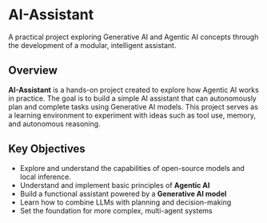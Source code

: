 # AI-Assistant

A practical project exploring Generative AI and Agentic AI concepts through the development of a modular, intelligent assistant.

## Overview

**AI-Assistant** is a hands-on project created to explore how Agentic AI works in practice. The goal is to build a simple AI assistant that can autonomously plan and complete tasks using Generative AI models. This project serves as a learning environment to experiment with ideas such as tool use, memory, and autonomous reasoning.

## Key Objectives

- Explore and understand the capabilities of open-source models and local inference.
- Understand and implement basic principles of **Agentic AI**
- Build a functional assistant powered by a **Generative AI model**
- Learn how to combine LLMs with planning and decision-making
- Set the foundation for more complex, multi-agent systems
